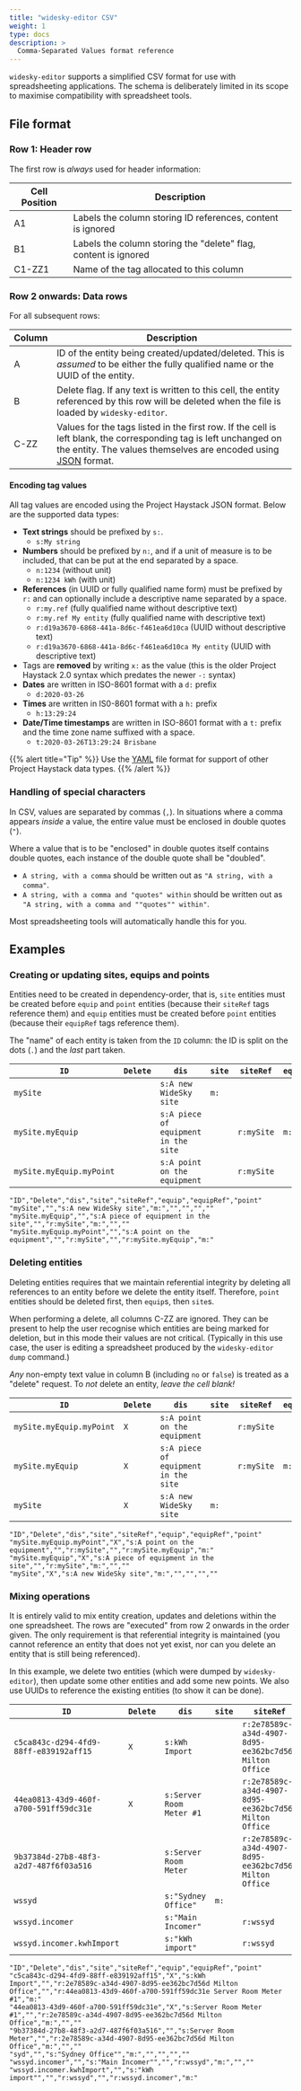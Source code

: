 ```yaml
---
title: "widesky-editor CSV"
weight: 1
type: docs
description: >
  Comma-Separated Values format reference
---
```


`widesky-editor` supports a simplified CSV format for use with spreadsheeting applications.  The schema is deliberately limited in its scope to maximise compatibility with spreadsheet tools.

## File format

### Row 1: Header row

The first row is *always* used for header information:

|Cell Position|Description|
|-------------|-----------|
|A1|Labels the column storing ID references, content is ignored|
|B1|Labels the column storing the "delete" flag, content is ignored|
|C1-ZZ1|Name of the tag allocated to this column|

### Row 2 onwards: Data rows

For all subsequent rows:

|Column|Description|
|------|-----------|
|A|ID of the entity being created/updated/deleted.  This is _assumed_ to be either the fully qualified name or the UUID of the entity.|
|B|Delete flag.  If any text is written to this cell, the entity referenced by this row will be deleted when the file is loaded by `widesky-editor`.|
|C-ZZ|Values for the tags listed in the first row.  If the cell is left blank, the corresponding tag is left unchanged on the entity.  The values themselves are encoded using [JSON](https://project-haystack.org/doc/Json) format.|

#### Encoding tag values

All tag values are encoded using the Project Haystack JSON format. Below are the supported data types:

* **Text strings** should be prefixed by `s:`.
  * `s:My string`
* **Numbers** should be prefixed by `n:`, and if a unit of measure is to be included, that can be put at the end separated by a space.
  * `n:1234` (without unit)
  * `n:1234 kWh` (with unit)
* **References** (in UUID or fully qualified name form) must be prefixed by `r:` and can optionally include a descriptive name separated by a space.
  * `r:my.ref` (fully qualified name without descriptive text)
  * `r:my.ref My entity` (fully qualified name with descriptive text)
  * `r:d19a3670-6868-441a-8d6c-f461ea6d10ca` (UUID without descriptive text)
  * `r:d19a3670-6868-441a-8d6c-f461ea6d10ca My entity` (UUID with descriptive text)
* Tags are **removed** by writing `x:` as the value (this is the older Project Haystack 2.0 syntax which predates the newer `-:` syntax)
* **Dates** are written in ISO-8601 format with a `d:` prefix
  * `d:2020-03-26`
* **Times** are written in IS0-8601 format with a `h:` prefix
  * `h:13:29:24`
* **Date/Time timestamps** are written in ISO-8601 format with a `t:` prefix and the time zone name suffixed with a space.
  * `t:2020-03-26T13:29:24 Brisbane`

{{% alert title="Tip" %}}
Use the [YAML](../yaml/) file format for support of other Project Haystack data types.
{{% /alert %}}

### Handling of special characters

In CSV, values are separated by commas (`,`).  In situations where a comma appears *inside* a value, the entire value must be enclosed in double quotes (`"`).

Where a value that is to be "enclosed" in double quotes itself contains double quotes, each instance of the double quote shall be "doubled".

* `A string, with a comma` should be written out as `"A string, with a comma"`.
* `A string, with a comma and "quotes" within` should be written out as `"A string, with a comma and ""quotes"" within"`.

Most spreadsheeting tools will automatically handle this for you.

## Examples

### Creating or updating sites, equips and points

Entities need to be created in dependency-order, that is, `site` entities must be created before `equip` and `point` entities (because their `siteRef` tags reference them) and `equip` entities must be created before `point` entities (because their `equipRef` tags reference them).

The "name" of each entity is taken from the `ID` column: the ID is split on the dots (`.`) and the _last_ part taken.

|`ID`|`Delete`|`dis`|`site`|`siteRef`|`equip`|`equipRef`|`point`|
|----|--------|-----|------|---------|-------|----------|-------|
|`mySite`||`s:A new WideSky site`|`m:`|||||
|`mySite.myEquip`||`s:A piece of equipment in the site`||`r:mySite`|`m:`|||
|`mySite.myEquip.myPoint`||`s:A point on the equipment`||`r:mySite`||`r:mySite.myEquip`|`m:`|

```text
"ID","Delete","dis","site","siteRef","equip","equipRef","point"
"mySite","","s:A new WideSky site","m:","","","",""
"mySite.myEquip","","s:A piece of equipment in the site","","r:mySite","m:","",""
"mySite.myEquip.myPoint","","s:A point on the equipment","","r:mySite","","r:mySite.myEquip","m:"
```

### Deleting entities

Deleting entities requires that we maintain referential integrity by deleting all references to an entity before we delete the entity itself.  Therefore, `point` entities should be deleted first, then `equip`s, then `site`s.

When performing a delete, all columns C-ZZ are ignored.  They can be present to help the user recognise which entities are being marked for deletion, but in this mode their values are not critical.  (Typically in this use case, the user is editing a spreadsheet produced by the `widesky-editor dump` command.)

_Any_ non-empty text value in column B (including `no` or `false`) is treated as a "delete" request.  To _not_ delete an entity, _leave the cell blank!_

|`ID`|`Delete`|`dis`|`site`|`siteRef`|`equip`|`equipRef`|`point`|
|----|--------|-----|------|---------|-------|----------|-------|
|`mySite.myEquip.myPoint`|`X`|`s:A point on the equipment`||`r:mySite`||`r:mySite.myEquip`|`m:`|
|`mySite.myEquip`|`X`|`s:A piece of equipment in the site`||`r:mySite`|`m:`|||
|`mySite`|`X`|`s:A new WideSky site`|`m:`|||||

```text
"ID","Delete","dis","site","siteRef","equip","equipRef","point"
"mySite.myEquip.myPoint","X","s:A point on the equipment","","r:mySite","","r:mySite.myEquip","m:"
"mySite.myEquip","X","s:A piece of equipment in the site","","r:mySite","m:","",""
"mySite","X","s:A new WideSky site","m:","","","",""
```

### Mixing operations

It is entirely valid to mix entity creation, updates and deletions within the one spreadsheet.  The rows are "executed" from row 2 onwards in the order given.  The only requirement is that referential integrity is maintained (you cannot reference an entity that does not yet exist, nor can you delete an entity that is still being referenced).

In this example, we delete two entities (which were dumped by `widesky-editor`), then update some other entities and add some new points.  We also use UUIDs to reference the existing entities (to show it can be done).

|`ID`|`Delete`|`dis`|`site`|`siteRef`|`equip`|`equipRef`|`point`|
|----|--------|-----|------|---------|-------|----------|-------|
|`c5ca843c-d294-4fd9-88ff-e839192aff15`|`X`|`s:kWh Import`||`r:2e78589c-a34d-4907-8d95-ee362bc7d56d Milton Office`||`r:44ea0813-43d9-460f-a700-591ff59dc31e Server Room Meter #1`|`m:`|
|`44ea0813-43d9-460f-a700-591ff59dc31e`|`X`|`s:Server Room Meter #1`||`r:2e78589c-a34d-4907-8d95-ee362bc7d56d Milton Office`|`m:`|||
|`9b37384d-27b8-48f3-a2d7-487f6f03a516`||`s:Server Room Meter`||`r:2e78589c-a34d-4907-8d95-ee362bc7d56d Milton Office`|`m:`|||
|`wssyd`||`s:"Sydney Office"`|`m:`|||||
|`wssyd.incomer`||`s:"Main Incomer"`||`r:wssyd`|`m:`|||
|`wssyd.incomer.kwhImport`||`s:"kWh import"`||`r:wssyd`||`r:wssyd.incomer`|`m:`|

```text
"ID","Delete","dis","site","siteRef","equip","equipRef","point"
"c5ca843c-d294-4fd9-88ff-e839192aff15","X","s:kWh Import","","r:2e78589c-a34d-4907-8d95-ee362bc7d56d Milton Office","","r:44ea0813-43d9-460f-a700-591ff59dc31e Server Room Meter #1","m:"
"44ea0813-43d9-460f-a700-591ff59dc31e","X","s:Server Room Meter #1","","r:2e78589c-a34d-4907-8d95-ee362bc7d56d Milton Office","m:","",""
"9b37384d-27b8-48f3-a2d7-487f6f03a516","","s:Server Room Meter","","r:2e78589c-a34d-4907-8d95-ee362bc7d56d Milton Office","m:","",""
"syd","","s:"Sydney Office"","m:","","","",""
"wssyd.incomer","","s:"Main Incomer"","","r:wssyd","m:","",""
"wssyd.incomer.kwhImport","","s:"kWh import"","","r:wssyd","","r:wssyd.incomer","m:"
```
